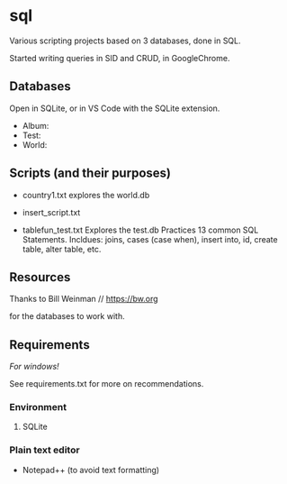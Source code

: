 # sql
Various scripting projects based on 3 databases, done in SQL.

Started writing queries in SID and CRUD, in GoogleChrome.

## Databases
Open in SQLite, or in VS Code with the SQLite extension. 
- Album:
- Test:
- World:

## Scripts (and their purposes)
- country1.txt
explores the world.db

- insert_script.txt

- tablefun_test.txt
Explores the test.db
Practices 13 common SQL Statements. Incldues: joins, cases (case when), insert into, id, create table, alter table, etc. 

## Resources
Thanks to Bill Weinman // https://bw.org 

for the databases to work with.

## Requirements
*For windows!*

See requirements.txt for more on recommendations.
### Environment
1. SQLite

### Plain text editor
- Notepad++ (to avoid text formatting)
